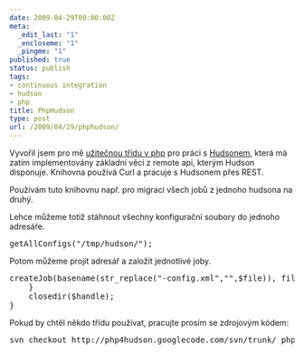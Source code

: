 ```yaml
---
date: 2009-04-29T00:00:00Z
meta:
  _edit_last: "1"
  _encloseme: "1"
  _pingme: "1"
published: true
status: publish
tags:
- continuous integration
- hudson
- php
title: PhpHudson
type: post
url: /2009/04/29/phphudson/
---
```


Vyvořil jsem pro mě <a href="http://code.google.com/p/php4hudson/">užitečnou třídu v php</a> pro práci s <a href="http://hudson.dev.java.net">Hudsonem</a>, která má zatím implementovány základní věci z remote api, kterým Hudson disponuje. Knihovna používá Curl a pracuje s Hudsonem přes REST.

Používám tuto knihovnu např. pro migraci všech jobů z jednoho hudsona na druhý.

Lehce můžeme totiž stáhnout všechny konfigurační soubory do jednoho adresáře.
<pre>
getAllConfigs("/tmp/hudson/");
</pre>
Potom můžeme projít adresář a založit jednotlivé joby.
<pre>
createJob(basename(str_replace("-config.xml","",$file)), file_get_contents($dir.$file));
    }
    closedir($handle);
}
</pre>

Pokud by chtěl někdo třídu používat, pracujte prosím se zdrojovým kódem:  
<pre>svn checkout http://php4hudson.googlecode.com/svn/trunk/ php4hudson-read-only</pre>
